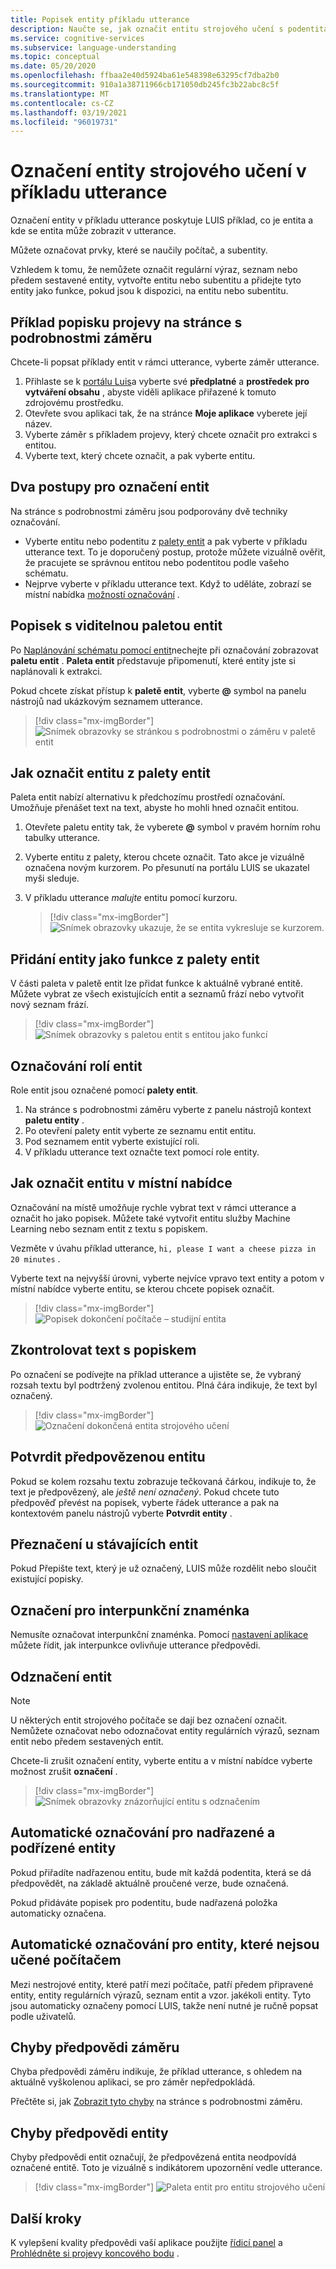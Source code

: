 ```yaml
---
title: Popisek entity příkladu utterance
description: Naučte se, jak označit entitu strojového učení s podentitami na příkladu utterance na stránce s podrobnostmi záměru na portálu LUIS.
ms.service: cognitive-services
ms.subservice: language-understanding
ms.topic: conceptual
ms.date: 05/20/2020
ms.openlocfilehash: ffbaa2e40d5924ba61e548398e63295cf7dba2b0
ms.sourcegitcommit: 910a1a38711966cb171050db245fc3b22abc8c5f
ms.translationtype: MT
ms.contentlocale: cs-CZ
ms.lasthandoff: 03/19/2021
ms.locfileid: "96019731"
---
```

# <a name="label-machine-learning-entity-in-an-example-utterance"></a>Označení entity strojového učení v příkladu utterance

Označení entity v příkladu utterance poskytuje LUIS příklad, co je entita a kde se entita může zobrazit v utterance.

Můžete označovat prvky, které se naučily počítač, a subentity.

Vzhledem k tomu, že nemůžete označit regulární výraz, seznam nebo předem sestavené entity, vytvořte entitu nebo subentitu a přidejte tyto entity jako funkce, pokud jsou k dispozici, na entitu nebo subentitu.

## <a name="label-example-utterances-from-the-intent-detail-page"></a>Příklad popisku projevy na stránce s podrobnostmi záměru

Chcete-li popsat příklady entit v rámci utterance, vyberte záměr utterance.

1. Přihlaste se k [portálu Luis](https://www.luis.ai)a vyberte své **předplatné** a **prostředek pro vytváření obsahu** , abyste viděli aplikace přiřazené k tomuto zdrojovému prostředku.
1. Otevřete svou aplikaci tak, že na stránce **Moje aplikace** vyberete její název.
1. Vyberte záměr s příkladem projevy, který chcete označit pro extrakci s entitou.
1. Vyberte text, který chcete označit, a pak vyberte entitu.

## <a name="two-techniques-to-label-entities"></a>Dva postupy pro označení entit

Na stránce s podrobnostmi záměru jsou podporovány dvě techniky označování.
* Vyberte entitu nebo podentitu z [palety entit](#label-with-the-entity-palette-visible) a pak vyberte v příkladu utterance text. To je doporučený postup, protože můžete vizuálně ověřit, že pracujete se správnou entitou nebo podentitou podle vašeho schématu.
* Nejprve vyberte v příkladu utterance text. Když to uděláte, zobrazí se místní nabídka [možností označování](#how-to-label-entity-from-in-place-menu) .

## <a name="label-with-the-entity-palette-visible"></a>Popisek s viditelnou paletou entit

Po [Naplánování schématu pomocí entit](luis-how-plan-your-app.md)nechejte při označování zobrazovat **paletu entit** . **Paleta entit** představuje připomenutí, které entity jste si naplánovali k extrakci.

Pokud chcete získat přístup k **paletě entit**, vyberte **@** symbol na panelu nástrojů nad ukázkovým seznamem utterance.

> [!div class="mx-imgBorder"]
> ![Snímek obrazovky se stránkou s podrobnostmi o záměru v paletě entit](media/label-utterances/entity-palette-from-tool-bar.png)

## <a name="how-to-label-entity-from-entity-palette"></a>Jak označit entitu z palety entit

Paleta entit nabízí alternativu k předchozímu prostředí označování. Umožňuje přenášet text na text, abyste ho mohli hned označit entitou.

1. Otevřete paletu entity tak, že vyberete **@** symbol v pravém horním rohu tabulky utterance.

2. Vyberte entitu z palety, kterou chcete označit. Tato akce je vizuálně označena novým kurzorem. Po přesunutí na portálu LUIS se ukazatel myši sleduje.

3. V příkladu utterance _malujte_ entitu pomocí kurzoru.

    > [!div class="mx-imgBorder"]
    > ![Snímek obrazovky ukazuje, že se entita vykresluje se kurzorem.](media/label-utterances/example-1-label-machine-learned-entity-palette-label-action.png)

## <a name="adding-entity-as-a-feature-from-the-entity-palette"></a>Přidání entity jako funkce z palety entit

V části paleta v paletě entit lze přidat funkce k aktuálně vybrané entitě. Můžete vybrat ze všech existujících entit a seznamů frází nebo vytvořit nový seznam frází.

> [!div class="mx-imgBorder"]
> ![Snímek obrazovky s paletou entit s entitou jako funkcí](media/label-utterances/entity-palette-entity-as-a-feature.png)

## <a name="labeling-entity-roles"></a>Označování rolí entit

Role entit jsou označené pomocí **palety entit**.

1. Na stránce s podrobnostmi záměru vyberte z panelu nástrojů kontext **paletu entity** .
1. Po otevření palety entit vyberte ze seznamu entit entitu.
1. Pod seznamem entit vyberte existující roli.
1. V příkladu utterance text označte text pomocí role entity.

## <a name="how-to-label-entity-from-in-place-menu"></a>Jak označit entitu v místní nabídce

Označování na místě umožňuje rychle vybrat text v rámci utterance a označit ho jako popisek. Můžete také vytvořit entitu služby Machine Learning nebo seznam entit z textu s popiskem.

Vezměte v úvahu příklad utterance, `hi, please I want a cheese pizza in 20 minutes` .

Vyberte text na nejvyšší úrovni, vyberte nejvíce vpravo text entity a potom v místní nabídce vyberte entitu, se kterou chcete popisek označit.

> [!div class="mx-imgBorder"]
> ![Popisek dokončení počítače – studijní entita](media/label-utterances/label-steps-in-place-menu.png)

## <a name="review-labeled-text"></a>Zkontrolovat text s popiskem

Po označení se podívejte na příklad utterance a ujistěte se, že vybraný rozsah textu byl podtržený zvolenou entitou. Plná čára indikuje, že text byl označený.

> [!div class="mx-imgBorder"]
> ![Označení dokončená entita strojového učení](media/label-utterances/example-1-label-machine-learned-entity-complete-order-labeled.png)

## <a name="confirm-predicted-entity"></a>Potvrdit předpovězenou entitu

Pokud se kolem rozsahu textu zobrazuje tečkovaná čárkou, indikuje to, že text je předpovězený, ale _ještě není označený_. Pokud chcete tuto předpověď převést na popisek, vyberte řádek utterance a pak na kontextovém panelu nástrojů vyberte **Potvrdit entity** .

## <a name="relabeling-over-existing-entities"></a>Přeznačení u stávajících entit

Pokud Přepište text, který je už označený, LUIS může rozdělit nebo sloučit existující popisky.

## <a name="labeling-for-punctuation"></a>Označení pro interpunkční znaménka

Nemusíte označovat interpunkční znaménka. Pomocí [nastavení aplikace](luis-reference-application-settings.md) můžete řídit, jak interpunkce ovlivňuje utterance předpovědi.

## <a name="unlabel-entities"></a>Odznačení entit

> [!NOTE]
> U některých entit strojového počítače se dají bez označení označit. Nemůžete označovat nebo odoznačovat entity regulárních výrazů, seznam entit nebo předem sestavených entit.

Chcete-li zrušit označení entity, vyberte entitu a v místní nabídce vyberte možnost zrušit **označení** .

> [!div class="mx-imgBorder"]
> ![Snímek obrazovky znázorňující entitu s odznačením](media/label-utterances/unlabel-entity-using-in-place-menu.png)

## <a name="automatic-labeling-for-parent-and-child-entities"></a>Automatické označování pro nadřazené a podřízené entity

Pokud přiřadíte nadřazenou entitu, bude mít každá podentita, která se dá předpovědět, na základě aktuálně proučené verze, bude označená.

Pokud přidáváte popisek pro podentitu, bude nadřazená položka automaticky označena.

## <a name="automatic-labeling-for-non-machine-learned-entities"></a>Automatické označování pro entity, které nejsou učené počítačem

Mezi nestrojové entity, které patří mezi počítače, patří předem připravené entity, entity regulárních výrazů, seznam entit a vzor. jakékoli entity. Tyto jsou automaticky označeny pomocí LUIS, takže není nutné je ručně popsat podle uživatelů.

## <a name="intent-prediction-errors"></a>Chyby předpovědi záměru

Chyba předpovědi záměru indikuje, že příklad utterance, s ohledem na aktuálně vyškolenou aplikaci, se pro záměr nepředpokládá.

Přečtěte si, jak [Zobrazit tyto chyby](luis-how-to-add-intents.md#intent-prediction-errors) na stránce s podrobnostmi záměru.

## <a name="entity-prediction-errors"></a>Chyby předpovědi entity

Chyby předpovědi entit označují, že předpovězená entita neodpovídá označené entitě. Toto je vizuálně s indikátorem upozornění vedle utterance.

> [!div class="mx-imgBorder"]
> ![Paleta entit pro entitu strojového učení](media/label-utterances/example-utterance-indicates-prediction-error.png)

## <a name="next-steps"></a>Další kroky

K vylepšení kvality předpovědi vaší aplikace použijte [řídicí panel](luis-how-to-use-dashboard.md) a [Prohlédněte si projevy koncového bodu](luis-how-to-review-endpoint-utterances.md) .
